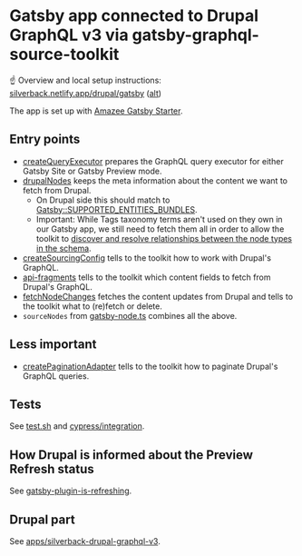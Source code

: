 # Gatsby app connected to Drupal GraphQL v3 via gatsby-graphql-source-toolkit

☝️ Overview and local setup instructions: [silverback.netlify.app/drupal/gatsby](https://silverback.netlify.app/drupal/gatsby) ([alt](../silverback-website/docs/drupal/gatsby.mdx))

The app is set up with [Amazee Gatsby Starter](https://github.com/AmazeeLabs/gatsby-starter).

## Entry points

- [createQueryExecutor](./src/gatsby-node-helpers/create-query-executor.ts) prepares the GraphQL query executor for either Gatsby Site or Gatsby Preview mode.
- [drupalNodes](./src/gatsby-node-helpers/drupal-nodes.ts) keeps the meta information about the content we want to fetch from Drupal.
  - On Drupal side this should match to [Gatsby::SUPPORTED_ENTITIES_BUNDLES](../silverback-drupal-graphql-v3/web/modules/custom/silverback_gatsby/src/Gatsby.php).
  - Important: While Tags taxonomy terms aren't used on they own in our Gatsby app, we still need to fetch them all in order to allow the toolkit to [discover and resolve relationships between the node types in the schema](https://github.com/gatsbyjs/gatsby-graphql-toolkit#2-configure-gatsby-node-types).
- [createSourcingConfig](./src/gatsby-node-helpers/create-sourcing-config.ts) tells to the toolkit how to work with Drupal's GraphQL.
- [api-fragments](./src/gatsby-node-helpers/api-fragments) tells to the toolkit which content fields to fetch from Drupal's GraphQL.
- [fetchNodeChanges](./src/gatsby-node-helpers/fetch-node-changes.ts) fetches the content updates from Drupal and tells to the toolkit what to (re)fetch or delete.
- `sourceNodes` from [gatsby-node.ts](./gatsby-node.ts) combines all the above.

## Less important

- [createPaginationAdapter](./src/gatsby-node-helpers/create-pagination-adapter.ts) tells to the toolkit how to paginate Drupal's GraphQL queries.

## Tests

See [test.sh](./test.sh) and [cypress/integration](./cypress/integration).

## How Drupal is informed about the Preview Refresh status

See [gatsby-plugin-is-refreshing](./plugins/gatsby-plugin-is-refreshing).

## Drupal part

See [apps/silverback-drupal-graphql-v3](../silverback-drupal-graphql-v3).
